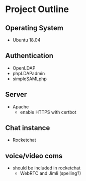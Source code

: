 # Project Outline
## Operating System
* Ubuntu 18.04
## Authentication
* OpenLDAP
* phpLDAPadmin
* simpleSAMLphp
## Server
* Apache 
  * enable HTTPS with certbot
## Chat instance
* Rocketchat
## voice/video coms
* should be included in rocketchat
  * WebRTC and Jimli (spelling?) 
